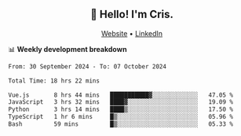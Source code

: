 
<h2 align="center">👋 Hello! I'm Cris.</h2>
<p align="center">
  <a href="https://www.criscunas.dev">Website</a> •
  <a href="https://www.linkedin.com/in/cristophercunas/">LinkedIn</a> 
</p>


📊 **Weekly development breakdown**
<!--START_SECTION:waka-->

```txt
From: 30 September 2024 - To: 07 October 2024

Total Time: 18 hrs 22 mins

Vue.js       8 hrs 44 mins   ███████████▓░░░░░░░░░░░░░   47.05 %
JavaScript   3 hrs 32 mins   ████▓░░░░░░░░░░░░░░░░░░░░   19.09 %
Python       3 hrs 14 mins   ████▒░░░░░░░░░░░░░░░░░░░░   17.50 %
TypeScript   1 hr 6 mins     █▒░░░░░░░░░░░░░░░░░░░░░░░   05.96 %
Bash         59 mins         █▒░░░░░░░░░░░░░░░░░░░░░░░   05.33 %
```

<!--END_SECTION:waka-->
